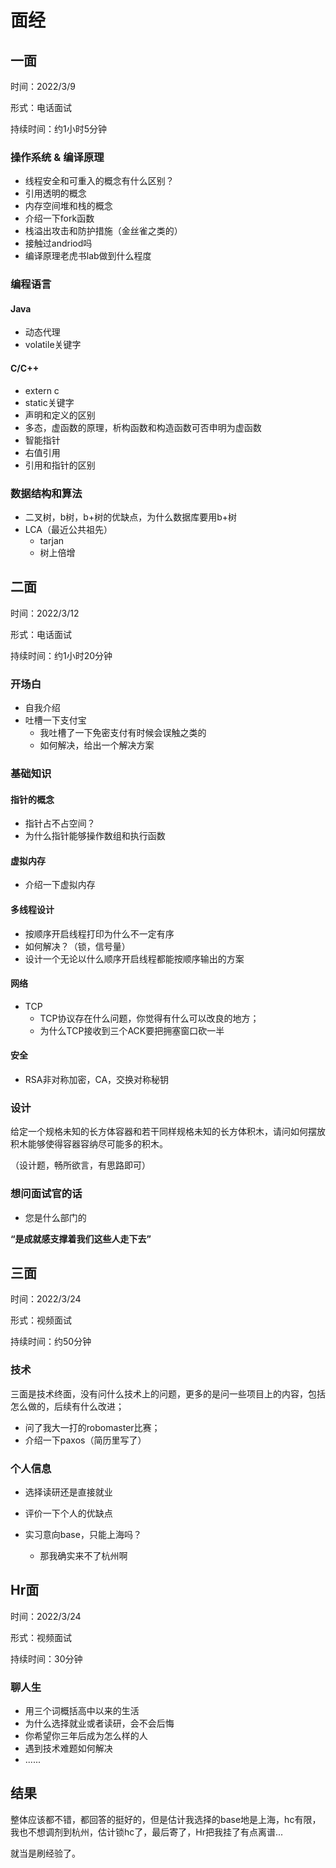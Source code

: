 # 面经

## 一面

时间：2022/3/9

形式：电话面试

持续时间：约1小时5分钟

### 操作系统 & 编译原理

+ 线程安全和可重入的概念有什么区别？
+ 引用透明的概念
+ 内存空间堆和栈的概念
+ 介绍一下fork函数
+ 栈溢出攻击和防护措施（金丝雀之类的）
+ 接触过andriod吗
+ 编译原理老虎书lab做到什么程度

### 编程语言

#### Java

+ 动态代理
+ volatile关键字

#### C/C++

+ extern c
+ static关键字
+ 声明和定义的区别
+ 多态，虚函数的原理，析构函数和构造函数可否申明为虚函数
+ 智能指针
+ 右值引用
+ 引用和指针的区别

### 数据结构和算法

+ 二叉树，b树，b+树的优缺点，为什么数据库要用b+树
+ LCA（最近公共祖先）
  + tarjan
  + 树上倍增

## 二面

时间：2022/3/12

形式：电话面试

持续时间：约1小时20分钟

### 开场白

+ 自我介绍
+ 吐槽一下支付宝
  + 我吐槽了一下免密支付有时候会误触之类的
  + 如何解决，给出一个解决方案

### 基础知识

#### 指针的概念

+ 指针占不占空间？
+ 为什么指针能够操作数组和执行函数

#### 虚拟内存

+ 介绍一下虚拟内存

#### 多线程设计

+ 按顺序开启线程打印为什么不一定有序
+ 如何解决？（锁，信号量）
+ 设计一个无论以什么顺序开启线程都能按顺序输出的方案

#### 网络

+ TCP
  + TCP协议存在什么问题，你觉得有什么可以改良的地方；
  + 为什么TCP接收到三个ACK要把拥塞窗口砍一半

#### 安全

+ RSA非对称加密，CA，交换对称秘钥

### 设计

给定一个规格未知的长方体容器和若干同样规格未知的长方体积木，请问如何摆放积木能够使得容器容纳尽可能多的积木。

（设计题，畅所欲言，有思路即可）

### 想问面试官的话

+ 您是什么部门的

**“是成就感支撑着我们这些人走下去”**

## 三面

时间：2022/3/24

形式：视频面试

持续时间：约50分钟

### 技术

三面是技术终面，没有问什么技术上的问题，更多的是问一些项目上的内容，包括怎么做的，后续有什么改进；

+ 问了我大一打的robomaster比赛；
+ 介绍一下paxos（简历里写了）

### 个人信息

+ 选择读研还是直接就业
+ 评价一下个人的优缺点

+ 实习意向base，只能上海吗？
  + 那我确实来不了杭州啊

## Hr面

时间：2022/3/24

形式：视频面试

持续时间：30分钟

### 聊人生

+ 用三个词概括高中以来的生活
+ 为什么选择就业或者读研，会不会后悔
+ 你希望你三年后成为怎么样的人
+ 遇到技术难题如何解决
+ ......

## 结果

整体应该都不错，都回答的挺好的，但是估计我选择的base地是上海，hc有限，我也不想调剂到杭州，估计锁hc了，最后寄了，Hr把我挂了有点离谱...

就当是刷经验了。

